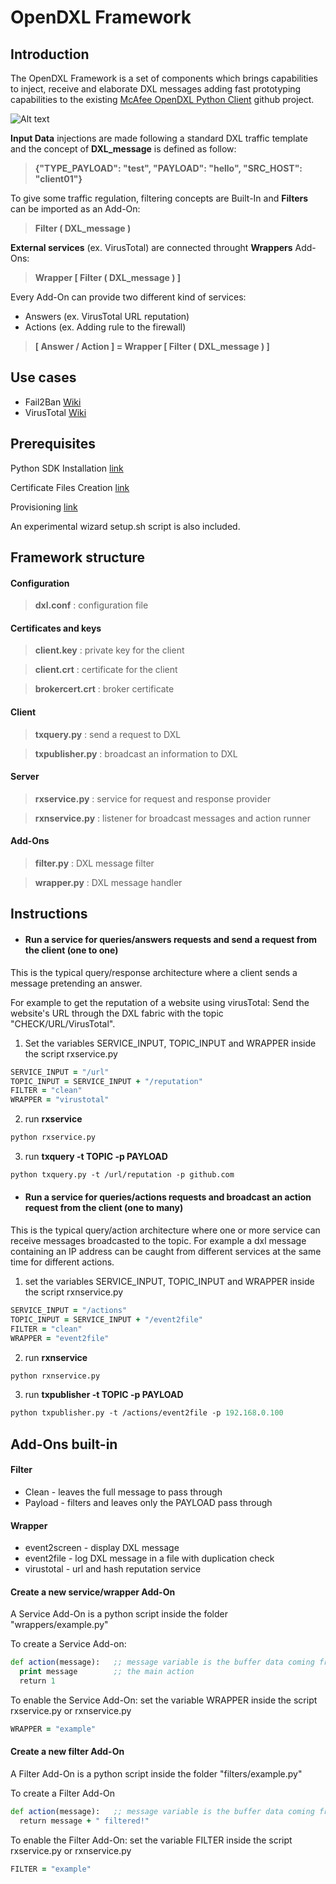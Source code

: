 # OpenDXL Framework
## Introduction

The OpenDXL Framework is a set of components which brings capabilities to inject, receive and elaborate DXL messages adding fast prototyping capabilities to the existing [McAfee OpenDXL Python Client](https://github.com/opendxl/opendxl-client-python) github project.

![Alt text](https://cloud.githubusercontent.com/assets/24607076/24403564/63ce7e70-13b5-11e7-977f-8de366959385.png "Structure")


**Input Data** injections are made following a standard DXL traffic template and the concept of **DXL_message** is defined as follow:
> **{"TYPE_PAYLOAD": "test", "PAYLOAD": "hello", "SRC_HOST": "client01"}**

To give some traffic regulation, filtering concepts are Built-In and **Filters** can be imported as an Add-On:
> **Filter ( DXL_message )**  

**External services** (ex. VirusTotal) are connected throught **Wrappers** Add-Ons:
> **Wrapper [ Filter ( DXL_message ) ]**  

Every Add-On can provide two different kind of services:
* Answers (ex. VirusTotal URL reputation)
* Actions (ex. Adding rule to the firewall)
> **[ Answer / Action ] = Wrapper [ Filter ( DXL_message ) ]** 

## Use cases

* Fail2Ban [Wiki](https://github.com/opendxl-community/OpenDXL-Framework/wiki/Fail2Ban)
* VirusTotal [Wiki](https://github.com/opendxl-community/OpenDXL-Framework/wiki/VirusTotal)



## Prerequisites

Python SDK Installation [link](https://opendxl.github.io/opendxl-client-python/pydoc/installation.html)

Certificate Files Creation [link](https://opendxl.github.io/opendxl-client-python/pydoc/certcreation.html)

Provisioning [link](https://opendxl.github.io/opendxl-client-python/pydoc/)

An experimental wizard setup.sh script is also included.


## Framework structure

#### Configuration

> **dxl.conf** : configuration file

#### Certificates and keys

> **client.key** : private key for the client

> **client.crt** : certificate for the client

> **brokercert.crt** : broker certificate

#### Client

> **txquery.py** : send a request to DXL

> **txpublisher.py** : broadcast an information to DXL

#### Server

> **rxservice.py** : service for request and response provider

> **rxnservice.py** : listener for broadcast messages and action runner

#### Add-Ons

> **filter.py** : DXL message filter

> **wrapper.py** : DXL message handler

## Instructions

* #### Run a service for queries/answers requests and send a request from the client (one to one)

This is the typical query/response architecture where a client sends a message pretending an answer.

For example to get the reputation of a website using virusTotal:
Send the website's URL through the DXL fabric with the topic "CHECK/URL/VirusTotal". 

1. Set the variables SERVICE_INPUT, TOPIC_INPUT and WRAPPER inside the script rxservice.py

```clj
SERVICE_INPUT = "/url"
TOPIC_INPUT = SERVICE_INPUT + "/reputation"
FILTER = "clean"
WRAPPER = "virustotal"
```

2. run **rxservice**

```clj
python rxservice.py
```

3. run **txquery -t TOPIC -p PAYLOAD**

```clj
python txquery.py -t /url/reputation -p github.com
```

* #### Run a service for queries/actions requests and broadcast an action request from the client (one to many)

This is the typical query/action architecture where one or more service can receive messages broadcasted to the topic. For example a dxl message containing an IP address can be caught from different services at the same time for different actions.

1. set the variables SERVICE_INPUT, TOPIC_INPUT and WRAPPER inside the script rxnservice.py

```clj
SERVICE_INPUT = "/actions"
TOPIC_INPUT = SERVICE_INPUT + "/event2file"
FILTER = "clean"
WRAPPER = "event2file"
```

2. run **rxnservice**

```clj
python rxnservice.py
```


3. run **txpublisher -t TOPIC -p PAYLOAD**

```clj
python txpublisher.py -t /actions/event2file -p 192.168.0.100
```

## Add-Ons built-in

#### Filter

* Clean - leaves the full message to pass through 
* Payload - filters and leaves only the PAYLOAD pass through 

#### Wrapper

* event2screen - display DXL message 
* event2file - log DXL message in a file with duplication check
* virustotal - url and hash reputation service

#### Create a new service/wrapper Add-On

A Service Add-On is a python script inside the folder "wrappers/example.py"

To create a Service Add-on:

```clj
def action(message):   ;; message variable is the buffer data coming from the dxl fabric
  print message        ;; the main action
  return 1
```

To enable the Service Add-On: set the variable WRAPPER inside the script rxservice.py or rxnservice.py

```clj
WRAPPER = "example"
```
#### Create a new filter Add-On

A Filter Add-On is a python script inside the folder "filters/example.py"

To create a Filter Add-On

```clj
def action(message):   ;; message variable is the buffer data coming from the dxl fabric
  return message + " filtered!"
```

To enable the Filter Add-On: set the variable FILTER inside the script rxservice.py or rxnservice.py

```clj
FILTER = "example"
```


